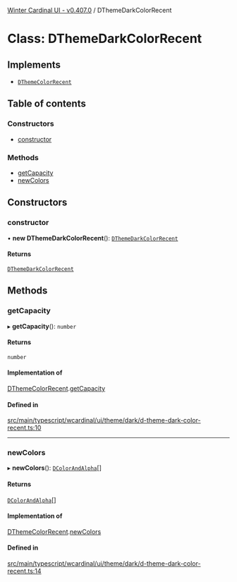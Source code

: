 [Winter Cardinal UI - v0.407.0](../index.md) / DThemeDarkColorRecent

# Class: DThemeDarkColorRecent

## Implements

- [`DThemeColorRecent`](../interfaces/DThemeColorRecent.md)

## Table of contents

### Constructors

- [constructor](DThemeDarkColorRecent.md#constructor)

### Methods

- [getCapacity](DThemeDarkColorRecent.md#getcapacity)
- [newColors](DThemeDarkColorRecent.md#newcolors)

## Constructors

### constructor

• **new DThemeDarkColorRecent**(): [`DThemeDarkColorRecent`](DThemeDarkColorRecent.md)

#### Returns

[`DThemeDarkColorRecent`](DThemeDarkColorRecent.md)

## Methods

### getCapacity

▸ **getCapacity**(): `number`

#### Returns

`number`

#### Implementation of

[DThemeColorRecent](../interfaces/DThemeColorRecent.md).[getCapacity](../interfaces/DThemeColorRecent.md#getcapacity)

#### Defined in

[src/main/typescript/wcardinal/ui/theme/dark/d-theme-dark-color-recent.ts:10](https://github.com/winter-cardinal/winter-cardinal-ui/blob/v0.407.0/src/main/typescript/wcardinal/ui/theme/dark/d-theme-dark-color-recent.ts#L10)

___

### newColors

▸ **newColors**(): [`DColorAndAlpha`](../interfaces/DColorAndAlpha.md)[]

#### Returns

[`DColorAndAlpha`](../interfaces/DColorAndAlpha.md)[]

#### Implementation of

[DThemeColorRecent](../interfaces/DThemeColorRecent.md).[newColors](../interfaces/DThemeColorRecent.md#newcolors)

#### Defined in

[src/main/typescript/wcardinal/ui/theme/dark/d-theme-dark-color-recent.ts:14](https://github.com/winter-cardinal/winter-cardinal-ui/blob/v0.407.0/src/main/typescript/wcardinal/ui/theme/dark/d-theme-dark-color-recent.ts#L14)

